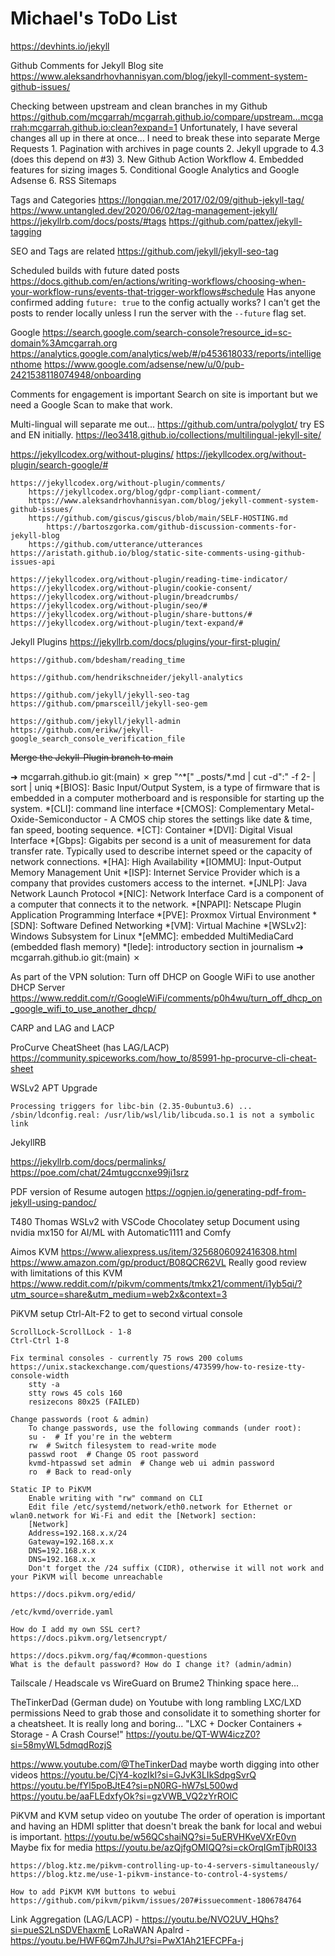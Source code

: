 # Michael's ToDo List

https://devhints.io/jekyll


Github Comments for Jekyll Blog site
    https://www.aleksandrhovhannisyan.com/blog/jekyll-comment-system-github-issues/

Checking between upstream and clean branches in my Github
    https://github.com/mcgarrah/mcgarrah.github.io/compare/upstream...mcgarrah:mcgarrah.github.io:clean?expand=1
    Unfortunately, I have several changes all up in there at once...
    I need to break these into separate Merge Requests
    1. Pagination with archives in page counts
    2. Jekyll upgrade to 4.3 (does this depend on #3)
    3. New Github Action Workflow
    4. Embedded features for sizing images
    5. Conditional Google Analytics and Google Adsense
    6. RSS Sitemaps

Tags and Categories
    https://longqian.me/2017/02/09/github-jekyll-tag/
    https://www.untangled.dev/2020/06/02/tag-management-jekyll/
    https://jekyllrb.com/docs/posts/#tags
    https://github.com/pattex/jekyll-tagging

SEO and Tags are related
    https://github.com/jekyll/jekyll-seo-tag

Scheduled builds with future dated posts
    https://docs.github.com/en/actions/writing-workflows/choosing-when-your-workflow-runs/events-that-trigger-workflows#schedule
    Has anyone confirmed adding `future: true` to the config actually works? I can't get the posts to render locally unless I run the server with the `--future` flag set.

Google
    https://search.google.com/search-console?resource_id=sc-domain%3Amcgarrah.org
    https://analytics.google.com/analytics/web/#/p453618033/reports/intelligenthome
    https://www.google.com/adsense/new/u/0/pub-2421538118074948/onboarding

Comments for engagement is important
Search on site is important but we need a Google Scan to make that work.

Multi-lingual will separate me out...
    https://github.com/untra/polyglot/ try ES and EN initially.
    https://leo3418.github.io/collections/multilingual-jekyll-site/

https://jekyllcodex.org/without-plugins/
    https://jekyllcodex.org/without-plugin/search-google/#

    https://jekyllcodex.org/without-plugin/comments/
        https://jekyllcodex.org/blog/gdpr-compliant-comment/
        https://www.aleksandrhovhannisyan.com/blog/jekyll-comment-system-github-issues/
        https://github.com/giscus/giscus/blob/main/SELF-HOSTING.md
            https://bartoszgorka.com/github-discussion-comments-for-jekyll-blog
        https://github.com/utterance/utterances
    https://aristath.github.io/blog/static-site-comments-using-github-issues-api

    https://jekyllcodex.org/without-plugin/reading-time-indicator/
    https://jekyllcodex.org/without-plugin/cookie-consent/
    https://jekyllcodex.org/without-plugin/breadcrumbs/
    https://jekyllcodex.org/without-plugin/seo/#
    https://jekyllcodex.org/without-plugin/share-buttons/#
    https://jekyllcodex.org/without-plugin/text-expand/#


Jekyll Plugins
    https://jekyllrb.com/docs/plugins/your-first-plugin/

    https://github.com/bdesham/reading_time

    https://github.com/hendrikschneider/jekyll-analytics

    https://github.com/jekyll/jekyll-seo-tag
    https://github.com/pmarsceill/jekyll-seo-gem

    https://github.com/jekyll/jekyll-admin
    https://github.com/erikw/jekyll-google_search_console_verification_file

~~Merge the Jekyll-Plugin branch to main~~

➜  mcgarrah.github.io git:(main) ✗ grep "^\*\[" _posts/*.md | cut -d":" -f 2- | sort | uniq
*[BIOS]: Basic Input/Output System, is a type of firmware that is embedded in a computer motherboard and is responsible for starting up the system.
*[CLI]: command line interface
*[CMOS]: Complementary Metal-Oxide-Semiconductor - A CMOS chip stores the settings like date & time, fan speed, booting sequence.
*[CT]: Container
*[DVI]: Digital Visual Interface
*[Gbps]: Gigabits per second is a unit of measurement for data transfer rate. Typically used to describe internet speed or the capacity of network connections.
*[HA]: High Availability
*[IOMMU]: Input-Output Memory Management Unit
*[ISP]: Internet Service Provider which is a company that provides customers access to the internet.
*[JNLP]: Java Network Launch Protocol
*[NIC]: Network Interface Card is a component of a computer that connects it to the network.
*[NPAPI]: Netscape Plugin Application Programming Interface
*[PVE]: Proxmox Virtual Environment
*[SDN]: Software Defined Networking
*[VM]: Virtual Machine
*[WSLv2]: Windows Subsystem for Linux
*[eMMC]: embedded MultiMediaCard (embedded flash memory)
*[lede]: introductory section in journalism
➜  mcgarrah.github.io git:(main) ✗

As part of the VPN solution:
    Turn off DHCP on Google WiFi to use another DHCP Server
    https://www.reddit.com/r/GoogleWiFi/comments/p0h4wu/turn_off_dhcp_on_google_wifi_to_use_another_dhcp/

CARP and LAG and LACP

ProCurve CheatSheet (has LAG/LACP)
https://community.spiceworks.com/how_to/85991-hp-procurve-cli-cheat-sheet


WSLv2 APT Upgrade

```
Processing triggers for libc-bin (2.35-0ubuntu3.6) ...
/sbin/ldconfig.real: /usr/lib/wsl/lib/libcuda.so.1 is not a symbolic link
```

JekyllRB

https://jekyllrb.com/docs/permalinks/
https://poe.com/chat/24mtugccnxe99ji1srz

PDF version of Resume autogen
https://ognjen.io/generating-pdf-from-jekyll-using-pandoc/

T480 Thomas
    WSLv2 with VSCode
    Chocolatey setup
    Document using nvidia mx150 for AI/ML with Automatic1111 and Comfy

Aimos KVM
    https://www.aliexpress.us/item/3256806092416308.html
    https://www.amazon.com/gp/product/B08QCR62VL
        Really good review with limitations of this KVM
    https://www.reddit.com/r/pikvm/comments/tmkx21/comment/i1yb5qi/?utm_source=share&utm_medium=web2x&context=3

PiKVM setup
    Ctrl-Alt-F2 to get to second virtual console
    
    ScrollLock-ScrollLock - 1-8
    Ctrl-Ctrl 1-8

    Fix terminal consoles - currently 75 rows 200 colums
    https://unix.stackexchange.com/questions/473599/how-to-resize-tty-console-width
        stty -a
        stty rows 45 cols 160
        resizecons 80x25 (FAILED)

    Change passwords (root & admin)
        To change passwords, use the following commands (under root):
        su -  # If you're in the webterm
        rw  # Switch filesystem to read-write mode
        passwd root  # Change OS root password
        kvmd-htpasswd set admin  # Change web ui admin password
        ro  # Back to read-only

    Static IP to PiKVM
        Enable writing with "rw" command on CLI
        Edit file /etc/systemd/network/eth0.network for Ethernet or wlan0.network for Wi-Fi and edit the [Network] section:
        [Network]
        Address=192.168.x.x/24
        Gateway=192.168.x.x
        DNS=192.168.x.x
        DNS=192.168.x.x
        Don't forget the /24 suffix (CIDR), otherwise it will not work and your PiKVM will become unreachable

    https://docs.pikvm.org/edid/

    /etc/kvmd/override.yaml

    How do I add my own SSL cert?
    https://docs.pikvm.org/letsencrypt/

    https://docs.pikvm.org/faq/#common-questions
    What is the default password? How do I change it? (admin/admin)

Tailscale / Headscale vs WireGuard on Brume2
    Thinking space here...

TheTinkerDad (German dude) on Youtube with long rambling LXC/LXD permissions
    Need to grab those and consolidate it to something shorter
    for a cheatsheet. It is really long and boring...
    "LXC + Docker Containers + Storage - A Crash Course!"
    https://youtu.be/QT-WW4iczZ0?si=58myWL5dmqdRozjS

https://www.youtube.com/@TheTinkerDad maybe worth digging into other videos
    https://youtu.be/CjY4-kozIkI?si=GJvK3LIkSdpgSvrQ
    https://youtu.be/fYl5poBJtE4?si=pN0RG-hW7sL500wd
    https://youtu.be/aaFLEdxfyOk?si=gzVWB_VQ2zYrROlC

PiKVM and KVM setup video on youtube
    The order of operation is important and having an HDMI splitter
    that doesn't break the bank for local and webui is important.
    https://youtu.be/w56QCshaiNQ?si=5uERVHKveVXrE0vn
    Maybe fix for media https://youtu.be/azQjfgOMIQQ?si=ckOrqIGmTjbR0I33

    https://blog.ktz.me/pikvm-controlling-up-to-4-servers-simultaneously/
    https://blog.ktz.me/use-1-pikvm-instance-to-control-4-systems/

    How to add PiKVM KVM buttons to webui
    https://github.com/pikvm/pikvm/issues/207#issuecomment-1806784764


Link Aggregation (LAG/LACP) - https://youtu.be/NVO2UV_HQhs?si=pueS2LnSDVEhaxmE
LoRaWAN Apalrd - https://youtu.be/HWF6Qm7JhJU?si=PwX1Ah21EFCPFa-j
